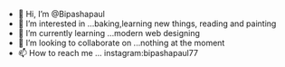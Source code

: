 - 👋 Hi, I’m @Bipashapaul
- 👀 I’m interested in ...baking,learning new things, reading and painting
- 🌱 I’m currently learning ...modern web designing
- 💞️ I’m looking to collaborate on ...nothing at the moment
- 📫 How to reach me ... instagram:bipashapaul77

<!---
Bipashapaul/Bipashapaul is a ✨ special ✨ repository because its `README.md` (this file) appears on your GitHub profile.
You can click the Preview link to take a look at your changes.
--->
